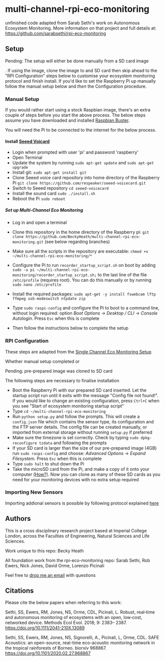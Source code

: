 # multi-channel-rpi-eco-monitoring

unfinished code adapted from Sarab Sethi's work on Autonomous Ecosystem Monitoring. More information on that project and full details at: https://github.com/sarabsethi/rpi-eco-monitoring

## Setup 

Pending: The setup will either be done manually from a SD card image 

. If using the image, clone the image to and SD card then skip ahead to the "RPI Configuration" steps below to customise your ecosystem monitoring protocol and finish install. If you'd like to set the Raspberry Pi up manually follow the manual setup below and *then* the Configuration procedure. 

### Manual Setup 

If you would rather start using a stock Raspbian image, there's an extra couple of steps before you start the above process. The below steps assume you have downloaded and installed [Raspbian Buster](https://www.raspberrypi.org/downloads/raspbian/).

You will need the Pi to be connected to the internet for the below process.

#### Install [Seeed Voicard](https://wiki.seeedstudio.com/ReSpeaker_6-Mic_Circular_Array_kit_for_Raspberry_Pi/)

* Login when prompted with user 'pi' and password 'raspberry'
* Open Terminal
* Update the system by running ``sudo apt-get update`` and ``sudo apt-get upgrade``
* Install git: ``sudo apt-get install git``
* Clone Seeed voice card repository into home directory of the Raspberry Pi ``git clone https://github.com/respeaker/seeed-voicecard.git``
* Switch to Seeed repository ``cd seeed-voicecard``
* Install the sound card ``sudo ./install.sh``
* Reboot the Pi ``sudo reboot``

##### Set up Multi-Channel Eco Monitoring

* Log in and open a terminal
* Clone this repository in the home directory of the Raspberry pi: ``git clone https://github.com/BeckyHeath/multi-channel-rpi-eco-monitoring.git`` (see below regarding branches)
* Make sure all the scripts in the repository are executable: ``chmod +x ~/multi-channel-rpi-eco-monitoring/*``
* Configure the Pi to run ``recorder_startup_script.sh`` on boot by adding ``sudo -u pi ~/multi-channel-rpi-eco-monitoring/recorder_startup_script.sh;`` to the last line of the file ``/etc/profile`` (requires root). You can do this manually or by running ``sudo nano /etc/profile``
* Install the required packages: ``sudo apt-get -y install fswebcam lftp ffmpeg usb-modeswitch ntpdate zip``
* Type ``sudo raspi-config`` and configure the Pi to boot to a command line, without login required: option _Boot Options_ -> _Desktop / CLI_ -> _Console Autologin_. Press ``Esc`` when this is complete

* Then follow the instructions below to complete the setup

### RPI Configuration

These steps are adapted from the [Single Channel Eco Monitoring Setup](https://github.com/sarabsethi/rpi-eco-monitoring)

Whether manual setup completed or 

Pending: pre-prepared image was cloned to SD card 

The following steps are necessary to finalise installation


* Boot the Raspberry Pi with our prepared SD card inserted. Let the startup script run until it exits with the message "Config file not found!". If you would like to change an existing configuration, press ``Ctrl+C`` when you see "Start of ecosystem monitoring startup script"
* Type ``cd ~/multi-channel-rpi-eco-monitoring``
* Run ``python setup.py`` and follow the prompts. This will create a ``config.json`` file which contains the sensor type, its configuration and the FTP server details. The config file can be created manually, or imported from external storage without running ``setup.py`` if preferred
* Make sure the timezone is set correctly. Check by typing ``sudo dpkg-reconfigure tzdata`` and following the prompts
* If your SD card is larger than the size of our pre-prepared image (4GB) run ``sudo raspi-config`` and choose: _Advanced Options_ -> _Expand Filesystem_. Press ``Esc`` when this is complete
* Type ``sudo halt`` to shut down the Pi
* Take the microSD card from the Pi, and make a copy of it onto your computer [(How?)](https://www.raspberrypi.org/documentation/installation/installing-images/). Now you can clone as many of these SD cards as you need for your monitoring devices with no extra setup required


### Importing New Sensors 

Importing addional sensors is possible by following protocol explained [here](https://github.com/sarabsethi/rpi-eco-monitoring)


## Authors
This is a cross disciplinary research project based at Imperial College London, across the Faculties of Engineering, Natural Sciences and Life Sciences.

Work unique to this repo: Becky Heath 

All foundation work from the rpi-eco-monitoring repo: Sarab Sethi, Rob Ewers, Nick Jones, David Orme, Lorenzo Picinali

Feel free to [drop me an email](mailto:r.heath18@imperial.ac.uk) with questions 


## Citations
Please cite the below papers when referring to this work:

Sethi, SS, Ewers, RM, Jones, NS, Orme, CDL, Picinali, L. Robust, real‐time and autonomous monitoring of ecosystems with an open, low‐cost, networked device. Methods Ecol Evol. 2018; 9: 2383– 2387. https://doi.org/10.1111/2041-210X.13089 

Sethi, SS, Ewers, RM, Jones, NS, Signorelli, A., Picinali, L, Orme, CDL. SAFE Acoustics: an open-source, real-time eco-acoustic monitoring network in the tropical rainforests of Borneo. biorxiv 968867. https://doi.org/10.1101/2020.02.27.968867

